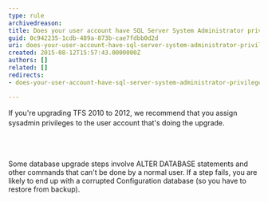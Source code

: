 ```yaml
---
type: rule
archivedreason: 
title: Does your user account have SQL Server System Administrator privileges in SQL Server?
guid: 0c942235-1cdb-489a-873b-cae7fdbb0d2d
uri: does-your-user-account-have-sql-server-system-administrator-privileges-in-sql-server1
created: 2015-08-12T15:57:43.0000000Z
authors: []
related: []
redirects:
- does-your-user-account-have-sql-server-system-administrator-privileges-in-sql-server

---
```



<p><span style="line-height&#58;20.7999992370605px;">​</span><span style="line-height&#58;20.7999992370605px;">If you're upgrading TFS 2010 to 2012, we recommend that you assign sysadmin privileges to the user account that's doing the upgrade.</span></p>
<br><excerpt class='endintro'></excerpt><br>
<p>Some database upgrade steps involve ALTER DATABASE statements and other commands that can't be done by a normal user. If a step fails, you are likely to end up with a corrupted Configuration database (so you have to restore from backup).</p>



